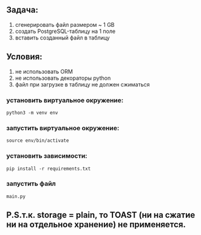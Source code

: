 ## Задача:

1. сгенерировать файл размером ~ 1 GB
2. создать PostgreSQL-таблицу на 1 поле
3. вставить созданный файл в таблицу

## Условия:

1. не использовать ORM
2. не использовать декораторы python
3. файл при загрузке в таблицу не должен сжиматься

### установить виртуальное окружение:
    python3 -m venv env

### запустить виртуальное окружение:
    source env/bin/activate 

### установить зависимости:
    pip install -r requirements.txt

### запустить файл 
    main.py

## P.S.т.к. storage = plain, то TOAST (ни на сжатие ни на отдельное хранение) не применяется. 
